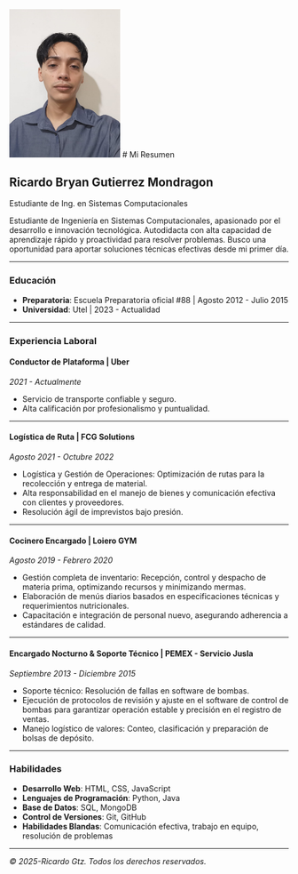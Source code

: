 
<!DOCTYPE html>
<html lang="en">
<head>
    <meta charset="UTF-8">
    <meta name="viewport" content="width=device-width, initial-scale=1.0">
    <title>Mi resumen </title>
</head>
<body>
    <img src="perfil 1.jpeg" alt="Foto de perfil" width="200
    " height="">
   # Mi Resumen

## Ricardo Bryan Gutierrez Mondragon
Estudiante de Ing. en Sistemas Computacionales

Estudiante de Ingeniería en Sistemas Computacionales, apasionado por el desarrollo e innovación tecnológica. Autodidacta con alta capacidad de aprendizaje rápido y proactividad para resolver problemas. Busco una oportunidad para aportar soluciones técnicas efectivas desde mi primer día.

---

### Educación
* **Preparatoria**: Escuela Preparatoria oficial #88 | Agosto 2012 - Julio 2015
* **Universidad**: Utel | 2023 - Actualidad

---

### Experiencia Laboral

#### Conductor de Plataforma | Uber
_2021 - Actualmente_
* Servicio de transporte confiable y seguro.
* Alta calificación por profesionalismo y puntualidad.

---

#### Logística de Ruta | FCG Solutions
_Agosto 2021 - Octubre 2022_
* Logística y Gestión de Operaciones: Optimización de rutas para la recolección y entrega de material.
* Alta responsabilidad en el manejo de bienes y comunicación efectiva con clientes y proveedores.
* Resolución ágil de imprevistos bajo presión.

---

#### Cocinero Encargado | Loiero GYM
_Agosto 2019 - Febrero 2020_
* Gestión completa de inventario: Recepción, control y despacho de materia prima, optimizando recursos y minimizando mermas.
* Elaboración de menús diarios basados en especificaciones técnicas y requerimientos nutricionales.
* Capacitación e integración de personal nuevo, asegurando adherencia a estándares de calidad.

---

#### Encargado Nocturno & Soporte Técnico | PEMEX - Servicio Jusla
_Septiembre 2013 - Diciembre 2015_
* Soporte técnico: Resolución de fallas en software de bombas.
* Ejecución de protocolos de revisión y ajuste en el software de control de bombas para garantizar operación estable y precisión en el registro de ventas.
* Manejo logístico de valores: Conteo, clasificación y preparación de bolsas de depósito.

---

### Habilidades
* **Desarrollo Web**: HTML, CSS, JavaScript
* **Lenguajes de Programación**: Python, Java
* **Base de Datos**: SQL, MongoDB
* **Control de Versiones**: Git, GitHub
* **Habilidades Blandas**: Comunicación efectiva, trabajo en equipo, resolución de problemas

---

_© 2025-Ricardo Gtz. Todos los derechos reservados._
    



</html>
